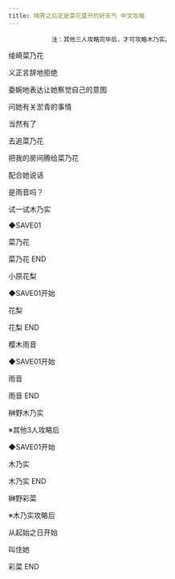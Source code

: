 ```yaml
---
title: 晴霁之后定是菜花盛开的好天气 中文攻略
---
```


                注：其他三人攻略完毕后，才可攻略木乃实。



绫崎菜乃花



义正言辞地拒绝

委婉地表达让她察觉自己的意图

问她有关淤青的事情

当然有了

去追菜乃花

把我的房间腾给菜乃花

配合她说话

是雨音吗？

试一试木乃实

◆SAVE01

菜乃花



菜乃花 END



小原花梨



◆SAVE01开始

花梨



花梨 END



樱木雨音



◆SAVE01开始

雨音



雨音 END



榊野木乃实



※其他3人攻略后



◆SAVE01开始

木乃实



木乃实 END



榊野彩菜



※木乃实攻略后



从起始之日开始

叫住她



彩菜 END


              
